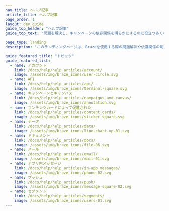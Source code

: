 ```yaml
---
nav_title: ヘルプ記事
article_title: ヘルプ記事
page_order: 1
layout: dev_guide
guide_top_header: "ヘルプ記事"
guide_top_text: "問題を解決し、キャンペーンの依存関係を明らかにするのに役立つ多くのヘルプ記事があります。新しいヘルプ記事の提案がある場合は、このヘルプ記事ページまたは他のヘルプ記事ページの下部にフィードバックを残してください。または、<a href='https://www.braze.com/docs/contributing/home'>Braze Contributor Guide</a>にアクセスして、自分で記事を書く方法を学ぶことができます。<br> <br>次の人気トピックから選択するか、ナビゲーションパネルに表示されている他の記事をご覧ください。"

page_type: landing
description: "このランディングページは、Brazeを使用する際の問題解決や依存関係の明示に役立つヘルプ記事のホームです。"

guide_featured_title: "トピック"
guide_featured_list:
  - name: アカウント
    link: /docs/help/help_articles/account/
    image: /assets/img/braze_icons/user-circle.svg
  - name: API
    link: /docs/help/help_articles/api/
    image: /assets/img/braze_icons/terminal-square.svg
  - name: キャンペーンとキャンバス
    link: /docs/help/help_articles/campaigns_and_canvas/
    image: /assets/img/braze_icons/annotation.svg
  - name: コンテンツカードによって促進された
    link: /docs/help/help_articles/content_cards/
    image: /assets/img/braze_icons/sticker-square.svg
  - name: データ
    link: /docs/help/help_articles/data/
    image: /assets/img/braze_icons/line-chart-up-01.svg
  - name: ドキュメント
    link: /docs/help/help_articles/docs/
    image: /assets/img/braze_icons/file-06.svg
  - name: メール
    link: /docs/help/help_articles/email/
    image: /assets/img/braze_icons/mail-01.svg
  - name: アプリ内メッセージ
    link: /docs/help/help_articles/in-app_messages/
    image: /assets/img/braze_icons/phone-02.svg
  - name: プッシュ
    link: /docs/help/help_articles/push/
    image: /assets/img/braze_icons/message-square-02.svg
  - name: セグメント
    link: /docs/help/help_articles/segments/
    image: /assets/img/braze_icons/users-01.svg
---
```


